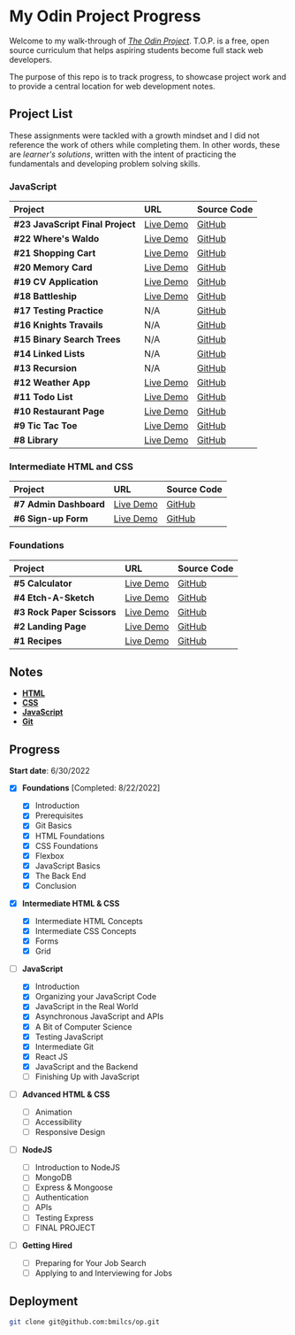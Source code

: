 # My Odin Project Progress

Welcome to my walk-through of [_The Odin Project_](https://www.theodinproject.com). T.O.P. is a free, open source curriculum that helps aspiring students become full stack web developers.

The purpose of this repo is to track progress, to showcase project work and to provide a central location for web development notes.

## Project List

These assignments were tackled with a growth mindset and I did not reference the work of others while completing them. In other words, these are _learner's solutions_, written with the intent of practicing the fundamentals and developing problem solving skills.

### JavaScript

| Project                          | URL                                                                  | Source Code                                                       |
| :------------------------------- | :------------------------------------------------------------------- | :---------------------------------------------------------------- |
| **#23 JavaScript Final Project** | [Live Demo](https://bmilcs.github.io/odin-javascript-final-project/) | [GitHub](https://github.com/bmilcs/odin-javascript-final-project) |
| **#22 Where's Waldo**            | [Live Demo](https://bmilcs.github.io/odin-wheres-waldo/)             | [GitHub](https://github.com/bmilcs/odin-wheres-waldo)             |
| **#21 Shopping Cart**            | [Live Demo](https://bmilcs.github.io/odin-shopping-cart/)            | [GitHub](https://github.com/bmilcs/odin-shopping-cart)            |
| **#20 Memory Card**              | [Live Demo](https://bmilcs.github.io/odin-memory-card/)              | [GitHub](https://github.com/bmilcs/odin-memory-card)              |
| **#19 CV Application**           | [Live Demo](https://bmilcs.github.io/odin-cv-application/)           | [GitHub](https://github.com/bmilcs/odin-cv-application)           |
| **#18 Battleship**               | [Live Demo](https://bmilcs.github.io/odin-battleship/)               | [GitHub](https://github.com/bmilcs/odin-battleship)               |
| **#17 Testing Practice**         | N/A                                                                  | [GitHub](https://github.com/bmilcs/odin-testing-practice)         |
| **#16 Knights Travails**         | N/A                                                                  | [GitHub](https://github.com/bmilcs/odin-knights-travails)         |
| **#15 Binary Search Trees**      | N/A                                                                  | [GitHub](https://github.com/bmilcs/odin-binary-search-trees)      |
| **#14 Linked Lists**             | N/A                                                                  | [GitHub](https://github.com/bmilcs/odin-linked-lists)             |
| **#13 Recursion**                | N/A                                                                  | [GitHub](https://github.com/bmilcs/odin-recursion)                |
| **#12 Weather App**              | [Live Demo](https://bmilcs.github.io/odin-weather-app/)              | [GitHub](https://github.com/bmilcs/odin-weather-app)              |
| **#11 Todo List**                | [Live Demo](https://bmilcs.github.io/odin-todo-list/)                | [GitHub](https://github.com/bmilcs/odin-todo-list)                |
| **#10 Restaurant Page**          | [Live Demo](https://bmilcs.github.io/odin-restaurant-page/)          | [GitHub](https://github.com/bmilcs/odin-restaurant-page)          |
| **#9 Tic Tac Toe**               | [Live Demo](https://bmilcs.github.io/odin-tic-tac-toe/)              | [GitHub](https://github.com/bmilcs/odin-tic-tac-toe)              |
| **#8 Library**                   | [Live Demo](https://bmilcs.github.io/odin-library/)                  | [GitHub](https://github.com/bmilcs/odin-library)                  |

### Intermediate HTML and CSS

| Project                | URL                                                         | Source Code                                              |
| :--------------------- | :---------------------------------------------------------- | :------------------------------------------------------- |
| **#7 Admin Dashboard** | [Live Demo](https://bmilcs.github.io/odin-admin-dashboard/) | [GitHub](https://github.com/bmilcs/odin-admin-dashboard) |
| **#6 Sign-up Form**    | [Live Demo](https://bmilcs.github.io/odin-signup-form/)     | [GitHub](https://github.com/bmilcs/odin-signup-form)     |

### Foundations

| Project                    | URL                                                             | Source Code                                                  |
| :------------------------- | :-------------------------------------------------------------- | :----------------------------------------------------------- |
| **#5 Calculator**          | [Live Demo](https://bmilcs.github.io/odin-calculator/)          | [GitHub](https://github.com/bmilcs/odin-calculator)          |
| **#4 Etch-A-Sketch**       | [Live Demo](https://bmilcs.github.io/odin-etch-a-sketch/)       | [GitHub](https://github.com/bmilcs/odin-etch-a-sketch)       |
| **#3 Rock Paper Scissors** | [Live Demo](https://bmilcs.github.io/odin-rock-paper-scissors/) | [GitHub](https://github.com/bmilcs/odin-rock-paper-scissors) |
| **#2 Landing Page**        | [Live Demo](https://bmilcs.github.io/odin-landing-page/)        | [GitHub](https://github.com/bmilcs/odin-landing-page)        |
| **#1 Recipes**             | [Live Demo](https://bmilcs.github.io/odin-recipes/)             | [GitHub](https://github.com/bmilcs/odin-recipes)             |

## Notes

- [**HTML**](html.md)
- [**CSS**](css.md)
- [**JavaScript**](javascript.md)
- [**Git**](git.md)

## Progress

**Start date**: 6/30/2022

- [x] **Foundations** [Completed: 8/22/2022]

  - [x] Introduction
  - [x] Prerequisites
  - [x] Git Basics
  - [x] HTML Foundations
  - [x] CSS Foundations
  - [x] Flexbox
  - [x] JavaScript Basics
  - [x] The Back End
  - [x] Conclusion

- [x] **Intermediate HTML & CSS**

  - [x] Intermediate HTML Concepts
  - [x] Intermediate CSS Concepts
  - [x] Forms
  - [x] Grid

- [ ] **JavaScript**

  - [x] Introduction
  - [x] Organizing your JavaScript Code
  - [x] JavaScript in the Real World
  - [x] Asynchronous JavaScript and APIs
  - [x] A Bit of Computer Science
  - [x] Testing JavaScript
  - [x] Intermediate Git
  - [x] React JS
  - [x] JavaScript and the Backend
  - [ ] Finishing Up with JavaScript

- [ ] **Advanced HTML & CSS**

  - [ ] Animation
  - [ ] Accessibility
  - [ ] Responsive Design

- [ ] **NodeJS**

  - [ ] Introduction to NodeJS
  - [ ] MongoDB
  - [ ] Express & Mongoose
  - [ ] Authentication
  - [ ] APIs
  - [ ] Testing Express
  - [ ] FINAL PROJECT

- [ ] **Getting Hired**
  - [ ] Preparing for Your Job Search
  - [ ] Applying to and Interviewing for Jobs

## Deployment

```sh
git clone git@github.com:bmilcs/op.git
```
